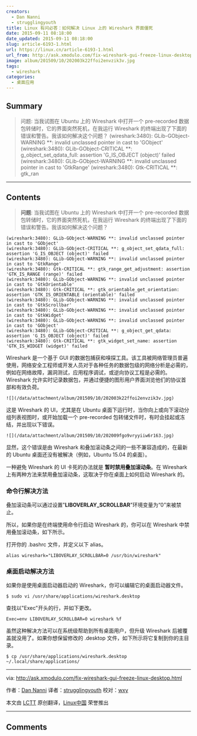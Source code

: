 ```yaml
---
creators:
  - Dan Nanni
  - strugglingyouth
title: Linux 有问必答：如何解决 Linux 上的 Wireshark 界面僵死
date: 2015-09-11 08:18:00
date_updated: 2015-09-11 08:18:00
slug: article-6193-1.html
url: https://linux.cn/article-6193-1.html
url_from: http://ask.xmodulo.com/fix-wireshark-gui-freeze-linux-desktop.html
image: album/201509/10/202003k22ffoi2envzik3v.jpg
tags:
  - wireshark
categories:
  - 桌面应用
---
```


## Summary

> 问题: 当我试图在 Ubuntu 上的 Wireshark 中打开一个 pre-recorded 数据包转储时，它的界面突然死机，在我运行 Wireshark 的终端出现了下面的错误和警告。我该如何解决这个问题？  (wireshark:3480): GLib-GObject-WARNING **: invalid unclassed pointer in cast to 'GObject' (wireshark:3480): GLib-GObject-CRITICAL **: g_object_set_qdata_full: assertion 'G_IS_OBJECT (object)' failed (wireshark:3480): GLib-GObject-WARNING **: invalid unclassed pointer in cast to 'GtkRange' (wireshark:3480): Gtk-CRITICAL **: gtk_ran

***

<!-- more -->

## Contents

> 
> **问题**: 当我试图在 Ubuntu 上的 Wireshark 中打开一个 pre-recorded 数据包转储时，它的界面突然死机，在我运行 Wireshark 的终端出现了下面的错误和警告。我该如何解决这个问题？
> 
> 
> 

```shell
(wireshark:3480): GLib-GObject-WARNING **: invalid unclassed pointer in cast to 'GObject'
(wireshark:3480): GLib-GObject-CRITICAL **: g_object_set_qdata_full: assertion 'G_IS_OBJECT (object)' failed
(wireshark:3480): GLib-GObject-WARNING **: invalid unclassed pointer in cast to 'GtkRange'
(wireshark:3480): Gtk-CRITICAL **: gtk_range_get_adjustment: assertion 'GTK_IS_RANGE (range)' failed
(wireshark:3480): GLib-GObject-WARNING **: invalid unclassed pointer in cast to 'GtkOrientable'
(wireshark:3480): Gtk-CRITICAL **: gtk_orientable_get_orientation: assertion 'GTK_IS_ORIENTABLE (orientable)' failed
(wireshark:3480): GLib-GObject-WARNING **: invalid unclassed pointer in cast to 'GtkScrollbar'
(wireshark:3480): GLib-GObject-WARNING **: invalid unclassed pointer in cast to 'GtkWidget'
(wireshark:3480): GLib-GObject-WARNING **: invalid unclassed pointer in cast to 'GObject'
(wireshark:3480): GLib-GObject-CRITICAL **: g_object_get_qdata: assertion 'G_IS_OBJECT (object)' failed
(wireshark:3480): Gtk-CRITICAL **: gtk_widget_set_name: assertion 'GTK_IS_WIDGET (widget)' failed
```

Wireshark 是一个基于 GUI 的数据包捕获和嗅探工具。该工具被网络管理员普遍使用，网络安全工程师或开发人员对于各种任务的数据包级的网络分析是必需的，例如在网络故障，漏洞测试，应用程序调试，或逆向协议工程是必需的。 Wireshark 允许实时记录数据包，并通过便捷的图形用户界面浏览他们的协议首部和有效负荷。

`![](/data/attachment/album/201509/10/202003k22ffoi2envzik3v.jpg)`

这是 Wireshark 的 UI，尤其是在 Ubuntu 桌面下运行时，当你向上或向下滚动分组列表视图时，或开始加载一个 pre-recorded 包转储文件时，有时会挂起或冻结，并出现以下错误。

`![](/data/attachment/album/201509/10/202009fgo9vryyiiw6r163.jpg)`

显然，这个错误是由 Wireshark 和叠加滚动条之间的一些不兼容造成的，在最新的 Ubuntu 桌面还没有被解决（例如，Ubuntu 15.04 的桌面）。

一种避免 Wireshark 的 UI 卡死的办法就是 **暂时禁用叠加滚动条**。在 Wireshark 上有两种方法来禁用叠加滚动条，这取决于你在桌面上如何启动 Wireshark 的。

### 命令行解决方法

叠加滚动条可以通过设置"**LIBOVERLAY\_SCROLLBAR**"环境变量为“0”来被禁止。

所以，如果你是在终端使用命令行启动 Wireshark 的，你可以在 Wireshark 中禁用叠加滚动条，如下所示。

打开你的 .bashrc 文件，并定义以下 alias。

```shell
alias wireshark="LIBOVERLAY_SCROLLBAR=0 /usr/bin/wireshark"
```

### 桌面启动解决方法

如果你是使用桌面启动器启动的 Wireshark，你可以编辑它的桌面启动器文件。

```shell
$ sudo vi /usr/share/applications/wireshark.desktop
```

查找以"Exec"开头的行，并如下更改。

```shell
Exec=env LIBOVERLAY_SCROLLBAR=0 wireshark %f
```

虽然这种解决方法可以在系统级帮助到所有桌面用户，但升级 Wireshark 后被覆盖就没用了。如果你想保留修改的 .desktop 文件，如下所示将它复制到你的主目录。

```shell
$ cp /usr/share/applications/wireshark.desktop ~/.local/share/applications/ 
```

---

via: <http://ask.xmodulo.com/fix-wireshark-gui-freeze-linux-desktop.html>

作者：[Dan Nanni](http://ask.xmodulo.com/author/nanni) 译者：[strugglingyouth](https://github.com/strugglingyouth) 校对：[wxy](https://github.com/wxy)

本文由 [LCTT](https://github.com/LCTT/TranslateProject) 原创翻译，[Linux中国](https://linux.cn/) 荣誉推出

***

## Comments
